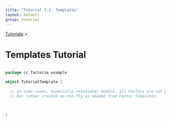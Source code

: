 ```yaml
---
title: "Tutorial 3.2: Templates"
layout: default
group: tutorial
---
```


<a href="{{ site.baseurl }}/tutorial.html">Tutorials</a> &gt;

Templates Tutorial
=================

```scala

package cc.factorie.example

object TutorialTemplate {
  
  // In some cases, especially relational models, all Factors are not pre-created 
  // but rather created on-the-fly as needed from Factor Templates.
  
  

}
```

